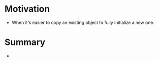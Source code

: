 # Motivation
<ul>
<li>When it's easier to copy an existing object to fully initialize a new one.</li>
</ul>

# Summary
<ul>
<li></li>
</ul>
